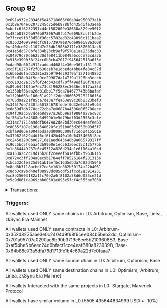 ## Group 92

```0xe92bf6efd0ac4e98b3f8b77e75d4833ff91c96ef
0x691a932e20346f5e46718666f60a04a950073a1b
0x1b8e704e62073245c25d6b878bfd435d6fe3aeab
0xbcfc6f6252397cd4ef502609e38630a829ee50f2
0x484b81529b970b078067d8fb17e609b8ccffb2de
0x7fcce9f353d58f96cc5782ed32c49096c111baa2
0x83632409894dcfc81573979e876de98e688e3008
0xf40dce02c1102d7e26db1908b2171e3876013ac8
0x41e5dc570bfe334b23cb9ef9f570e1aa835dac33
0x84979c70d662530dfe8411b0849a6ccce75cda3b
0x916e399038f24cc0b8cb42017f945642518a6f3e
0xdad98c6024912caddad468f4e36ee367a131f2d8
0xc5f162737f2f0630ceb7e1dbedc4bb84fe34c57d
0x6b6bd6fad25381e38b9f94e293f9af1271648852
0x15cd38e04f5cc9ce29987da147f9a1126bb3eccb
0xc8102c2a375f6f24db43cdf70ff49edf80f78a0c
0x89b64f18fae7ec73c3f96288ec5636ec617aa35d
0x1350bf56ea26d016bb17f5ca704677743b3bafaf
0x1f20b663e106e51a921f2deb9660525282186f54
0x705d9a221f85ca7de3e7fea63e99c20b8323bef3
0x346f7de7330fa50184678fddef0d32e0b8fe9c64
0x8d59d7db770cc72cba7e0687ba4506e0f5788ece
0x94f39ac587dceb8d997a36b396af9884a276c83c
0xf5641a5e4308e3d999b1e5d79bdf03d2558c3cfe
0x31ac71713a9ddfb0474a2de2bd36ec044aefee63
0x8035f187e196e540620fc151b063d2650b93d5f7
0xbfa9d06ea004a6daa0d00905008f71dd0415561e
0x37962f62944df6cf6fd2b440a10d64354665f8ec
0xc24501208b062716e1aed643648b9a06579317ff
0x96c5bc5f6baa43b99e0e1ec563a6ec15c12577bb
0x1c864449237c6c45312a826d234e1e61164a10cd
0xa153a2c2c19d15b26f2ceeef5a1efbb2d9636115
0x8724c3ff204a8ec9b1784eff78526184f2813136
0xbc532cfe225d91ab16efbc16d5dbda7d92d4504b
0x8cd8b3118acbdf7ea3e161c882b50174a22b4061
0x8db3ca9bd49ef08998dc85cdf51fccd2e3914231
0xc8e25603182a1fc70e2a6f8102a58d6d035ce21d
0x5c9d861ca969cbb00581e895e5fcf4c555be7030
```
<details>
<summary>Transactions:</summary>

Hashes: 

Wallet: 0xe92bf6efd0ac4e98b3f8b77e75d4833ff91c96ef

       Hash: 0xa6e17562c40126a8d9ad30a01659cb6de93c26fd39fa5bc9664a3c18fadc8511
         - source chain: Arbitrum
         - destination chain: Optimism
         - project: Stargate
         - contract: 0x352d8275aae3e0c2404d9f68f6cee084b5beb3dd
         - value USD: 2750.145060581
       Hash: 0xcead0228ef751a9834af6798b001826d9880add745d87aa2f55317070c9a0197
         - source chain: Arbitrum
         - destination chain: Optimism
         - project: Stargate
         - contract: 0x352d8275aae3e0c2404d9f68f6cee084b5beb3dd
         - value USD: 3.262948927
       Hash: 0x0e348e417dbeb726b2359ee78bf3a62e12fdc87f25514444d794f879212f0ab6
         - source chain: Optimism
         - destination chain: Arbitrum
         - project: Stargate
         - contract: 0x701a95707a0290ac8b90b3719e8ee5b210360883
         - value USD: 2748.499170195
       Hash: 0x75a071a2970622e5cbe2007ef6934ff0b9214e7d24d57bcad6cf634eb18cd73d
         - source chain: Base
         - destination chain: Linea
         - project: Stargate
         - contract: 0xaf54be5b6eec24d6bfacf1cce4eaf680a8239398
         - value USD: 3.528465132
       Hash: 0x208faead9db53dec8302e90853540f96d80b5a505f904651a0a727546beff029
         - source chain: Base
         - destination chain: zkSync Era Mainnet
         - project: Maverick Protocol
         - contract: 0x64b88c73a5dfa78d1713fe1b4c69a22d7e0faaa7
Wallet: 0x691a932e20346f5e46718666f60a04a950073a1b

       Hash:0x9419600eb6f0cee919d7155ece1169c6df6ee08a19e88b61df71edd74dfa5c89
         - source chain: Arbitrum
         - destination chain: Optimism
         - project: Stargate
         - contract: 0x352d8275aae3e0c2404d9f68f6cee084b5beb3dd
         - value USD: 2752.671893814
       Hash:0x145fc1e4fb5ac6c668825284033bfb98e4940cecc70597f0cd6287cb5a04b1bd
         - source chain: Arbitrum
         - destination chain: Optimism
         - project: Stargate
         - contract: 0x352d8275aae3e0c2404d9f68f6cee084b5beb3dd
         - value USD: 3.262952692
       Hash:0x9751e76cd0f9118f3a1c2cf7b25a0fe7b1217731fc0701460a4bf9005ac42b7f
         - source chain: Optimism
         - destination chain: Arbitrum
         - project: Stargate
         - contract: 0x701a95707a0290ac8b90b3719e8ee5b210360883
         - value USD: 2751.024490219
       Hash:0x911e2b0ff574760ee9bf50d411345a1814079a47b3d8ccd52fdb44eebdbda167
         - source chain: Base
         - destination chain: Linea
         - project: Stargate
         - contract: 0xaf54be5b6eec24d6bfacf1cce4eaf680a8239398
         - value USD: 3.528465132
       Hash:0x0e39f48095c5191f7b0e16052e5f14fe209b149034e647993a24e3f35f76d2fa
         - source chain: Base
         - destination chain: zkSync Era Mainnet
         - project: Maverick Protocol
         - contract: 0x64b88c73a5dfa78d1713fe1b4c69a22d7e0faaa7
Wallet: 0x1b8e704e62073245c25d6b878bfd435d6fe3aeab

       Hash:0xbda5a800baacadf762fe33b6edd07c4e52a0fbef9a1d8a6bd90737a8791fdc3b
         - source chain: Arbitrum
         - destination chain: Optimism
         - project: Stargate
         - contract: 0x352d8275aae3e0c2404d9f68f6cee084b5beb3dd
         - value USD: 2757.200379201
       Hash:0xf9f2d43e4e921bf97091ca9a3c3add290a01f458bf53f1b90a3426fad33da849
         - source chain: Arbitrum
         - destination chain: Optimism
         - project: Stargate
         - contract: 0x352d8275aae3e0c2404d9f68f6cee084b5beb3dd
         - value USD: 3.262952628
       Hash:0x3bcc51093922d40a588b736d8749b1ddd6b4875c5f6e8ca981c535700ce55f45
         - source chain: Optimism
         - destination chain: Arbitrum
         - project: Stargate
         - contract: 0x701a95707a0290ac8b90b3719e8ee5b210360883
         - value USD: 2755.550265399
       Hash:0x38a3971943f1170c3a02f037d03eebeac3084dc91645a8293aa4890d276e6cec
         - source chain: Base
         - destination chain: Linea
         - project: Stargate
         - contract: 0xaf54be5b6eec24d6bfacf1cce4eaf680a8239398
         - value USD: 3.528465132
       Hash:0x604abe691aa9a3c61afd100b0cc376972c605102c9dbdf33a63bcd4eccc337ef
         - source chain: Base
         - destination chain: zkSync Era Mainnet
         - project: Maverick Protocol
         - contract: 0x64b88c73a5dfa78d1713fe1b4c69a22d7e0faaa7
Wallet: 0xbcfc6f6252397cd4ef502609e38630a829ee50f2

       Hash:0xeaeb436dcb808933eaf61eb763eccc02912ca5440c46dbb2ea3aed206f856901
         - source chain: Arbitrum
         - destination chain: Optimism
         - project: Stargate
         - contract: 0x352d8275aae3e0c2404d9f68f6cee084b5beb3dd
         - value USD: 2743.980187398
       Hash:0x5311e99f130655d3bda07f6ad08e9c9758f9865ca066d45975feba81e1d55dda
         - source chain: Arbitrum
         - destination chain: Optimism
         - project: Stargate
         - contract: 0x352d8275aae3e0c2404d9f68f6cee084b5beb3dd
         - value USD: 3.262949359
       Hash:0x7d8ca9036b6eb60af858275bc35c9b2867f3785ede5ec695097ec25bf4281f5f
         - source chain: Optimism
         - destination chain: Arbitrum
         - project: Stargate
         - contract: 0x701a95707a0290ac8b90b3719e8ee5b210360883
         - value USD: 2742.337985763
       Hash:0x805207934d182ff83ece69260bbc58fb020f9482da51cfd29d6d8e6c6eeab85f
         - source chain: Base
         - destination chain: Linea
         - project: Stargate
         - contract: 0xaf54be5b6eec24d6bfacf1cce4eaf680a8239398
         - value USD: 3.528465132
       Hash:0xa45b627d0051a4565b75c7a3fc0db1b013313f2fce236ed845c9f15e624851c7
         - source chain: Base
         - destination chain: zkSync Era Mainnet
         - project: Maverick Protocol
         - contract: 0x64b88c73a5dfa78d1713fe1b4c69a22d7e0faaa7
Wallet: 0x484b81529b970b078067d8fb17e609b8ccffb2de

       Hash:0x238785c27ffa28b09363548325adb2831fb55b8d813c936dd03d5bdc71217fd2
         - source chain: Arbitrum
         - destination chain: Optimism
         - project: Stargate
         - contract: 0x352d8275aae3e0c2404d9f68f6cee084b5beb3dd
         - value USD: 2752.706075252
       Hash:0xa240b7394f7495fede48b8ba5d85e635b944f5baed21d167c470069ea5c7de32
         - source chain: Arbitrum
         - destination chain: Optimism
         - project: Stargate
         - contract: 0x352d8275aae3e0c2404d9f68f6cee084b5beb3dd
         - value USD: 3.262949025
       Hash:0xcedf0b333cca5bd122d42ba1c3631bbdb9100ec21189c160db7ae67308e91fa6
         - source chain: Optimism
         - destination chain: Arbitrum
         - project: Stargate
         - contract: 0x701a95707a0290ac8b90b3719e8ee5b210360883
         - value USD: 2751.058650707
       Hash:0xe8075a9a9374e16d7dcdc1b7ff85649738b8b195c8d2886bf260183a2f3aa416
         - source chain: Base
         - destination chain: Linea
         - project: Stargate
         - contract: 0xaf54be5b6eec24d6bfacf1cce4eaf680a8239398
         - value USD: 3.528465132
       Hash:0xf317d34d1ddd7fd012daf3559f0064320be4279fbf0c9ef0bdc79446f8a2f475
         - source chain: Base
         - destination chain: zkSync Era Mainnet
         - project: Maverick Protocol
         - contract: 0x64b88c73a5dfa78d1713fe1b4c69a22d7e0faaa7
Wallet: 0x7fcce9f353d58f96cc5782ed32c49096c111baa2

       Hash:0x4cc22ebe9a639b7e16c943d73add780ef14776fbb49adfe208782ee80386db01
         - source chain: Arbitrum
         - destination chain: Optimism
         - project: Stargate
         - contract: 0x352d8275aae3e0c2404d9f68f6cee084b5beb3dd
         - value USD: 2746.845879877
       Hash:0x40508ed72143365175bb8ecee55c0f54b5be217b71de7dacec1371eadda97d12
         - source chain: Arbitrum
         - destination chain: Optimism
         - project: Stargate
         - contract: 0x352d8275aae3e0c2404d9f68f6cee084b5beb3dd
         - value USD: 3.262630219
       Hash:0x3c45cf2c92f61bb28bdde6d3464b24a0479b18ea96438201d133e44b6d4e0847
         - source chain: Optimism
         - destination chain: Arbitrum
         - project: Stargate
         - contract: 0x701a95707a0290ac8b90b3719e8ee5b210360883
         - value USD: 2745.201962542
       Hash:0xe30399c38ed12bfe6b9e7c04e249a2f8e7fcfa4164ada6ebb36221633fd6fcba
         - source chain: Base
         - destination chain: Linea
         - project: Stargate
         - contract: 0xaf54be5b6eec24d6bfacf1cce4eaf680a8239398
         - value USD: 3.528465132
       Hash:0x7b66fb5423a650028f7841747913a83ba64404a9848d87b0716c55f7197676c5
         - source chain: Base
         - destination chain: zkSync Era Mainnet
         - project: Maverick Protocol
         - contract: 0x64b88c73a5dfa78d1713fe1b4c69a22d7e0faaa7
Wallet: 0x83632409894dcfc81573979e876de98e688e3008

       Hash:0xadd9c09e93e7b65abf81e83d78d3a2db7d7f967a9ec9dccd202919b92197f346
         - source chain: Arbitrum
         - destination chain: Optimism
         - project: Stargate
         - contract: 0x352d8275aae3e0c2404d9f68f6cee084b5beb3dd
         - value USD: 2749.403820418
       Hash:0xd2d1bb706fdd1d35e9bb8ad9cee60abf919a0b45a4a48aa213e97011003c95b8
         - source chain: Arbitrum
         - destination chain: Optimism
         - project: Stargate
         - contract: 0x352d8275aae3e0c2404d9f68f6cee084b5beb3dd
         - value USD: 3.262664997
       Hash:0xed5346546262a8227d2597a9545f522511d32a9b4c0117ef1eea96ee9ea2cd9f
         - source chain: Optimism
         - destination chain: Arbitrum
         - project: Stargate
         - contract: 0x701a95707a0290ac8b90b3719e8ee5b210360883
         - value USD: 2747.75837292
       Hash:0xc411c51c6e23d580c12adfea66bfa4fb4d25434181d8575d86b6c7c4c6ac6acd
         - source chain: Base
         - destination chain: Linea
         - project: Stargate
         - contract: 0xaf54be5b6eec24d6bfacf1cce4eaf680a8239398
         - value USD: 3.528465132
       Hash:0x1113e2c0e43a1e24eb361474eb2c52924531e3e3f21e07e12c91043d4e701f41
         - source chain: Base
         - destination chain: zkSync Era Mainnet
         - project: Maverick Protocol
         - contract: 0x64b88c73a5dfa78d1713fe1b4c69a22d7e0faaa7
Wallet: 0xf40dce02c1102d7e26db1908b2171e3876013ac8

       Hash:0x578fa05267f2403aab9ab10633197a182a63154e2a1e0f21a8a9299e5602f828
         - source chain: Arbitrum
         - destination chain: Optimism
         - project: Stargate
         - contract: 0x352d8275aae3e0c2404d9f68f6cee084b5beb3dd
         - value USD: 2737.400563777
       Hash:0x17d789f7ac2551199b808f4b737d14d37bfb11a7f8da093ed228938aa6411bac
         - source chain: Arbitrum
         - destination chain: Optimism
         - project: Stargate
         - contract: 0x352d8275aae3e0c2404d9f68f6cee084b5beb3dd
         - value USD: 3.262194055
       Hash:0xdfadfad2a0b4fa790d9026784aad1abf79c3ecbf299d8d04fe767c7f7803b259
         - source chain: Optimism
         - destination chain: Arbitrum
         - project: Stargate
         - contract: 0x701a95707a0290ac8b90b3719e8ee5b210360883
         - value USD: 2735.762300272
       Hash:0x16e4a764badc4e70e1c1a02ff8073b2530e6302eca4b3d28618395c73f534a45
         - source chain: Base
         - destination chain: Linea
         - project: Stargate
         - contract: 0xaf54be5b6eec24d6bfacf1cce4eaf680a8239398
         - value USD: 3.528465132
       Hash:0xef832da2a18c0a5cc019a36bfc33cd54b0d557cb2766496cd5a545943cd0b674
         - source chain: Base
         - destination chain: zkSync Era Mainnet
         - project: Maverick Protocol
         - contract: 0x64b88c73a5dfa78d1713fe1b4c69a22d7e0faaa7
Wallet: 0x41e5dc570bfe334b23cb9ef9f570e1aa835dac33

       Hash:0x9bf0f38d06ded535353a27a25cdc30056b2296fc2fa30562e6554b946b14bd50
         - source chain: Arbitrum
         - destination chain: Optimism
         - project: Stargate
         - contract: 0x352d8275aae3e0c2404d9f68f6cee084b5beb3dd
         - value USD: 2746.105527751
       Hash:0x51cca9f4bd7b189941a809e6ffd9e31d8298a536edd35bb79a3e05bf638f3d9d
         - source chain: Arbitrum
         - destination chain: Optimism
         - project: Stargate
         - contract: 0x352d8275aae3e0c2404d9f68f6cee084b5beb3dd
         - value USD: 3.262126568
       Hash:0x8839625bbba083fe69cd68f451308bbbaca346bc19fb014cb92c3c18e85a8408
         - source chain: Optimism
         - destination chain: Arbitrum
         - project: Stargate
         - contract: 0x701a95707a0290ac8b90b3719e8ee5b210360883
         - value USD: 2744.462053305
       Hash:0x15ffdd47b6134818d78cf9455274d6ea94a03399f0bc5bd6fc45db381b1ce4d2
         - source chain: Base
         - destination chain: Linea
         - project: Stargate
         - contract: 0xaf54be5b6eec24d6bfacf1cce4eaf680a8239398
         - value USD: 3.528465132
       Hash:0x4febe7cea56fc922c0a3cf300934df96f91157d6525eb43ea5c0f11d0bfe5337
         - source chain: Base
         - destination chain: zkSync Era Mainnet
         - project: Maverick Protocol
         - contract: 0x64b88c73a5dfa78d1713fe1b4c69a22d7e0faaa7
Wallet: 0x84979c70d662530dfe8411b0849a6ccce75cda3b

       Hash:0x245badf82ef9893cde4c3ba70ce3d53e82a61fa99dc521fec437760285129cc3
         - source chain: Arbitrum
         - destination chain: Optimism
         - project: Stargate
         - contract: 0x352d8275aae3e0c2404d9f68f6cee084b5beb3dd
         - value USD: 2750.589054248
       Hash:0x5fb3986f383b361daafd23f1e9043b810357ae407d74cfd2a3a130a7f6d270b1
         - source chain: Arbitrum
         - destination chain: Optimism
         - project: Stargate
         - contract: 0x352d8275aae3e0c2404d9f68f6cee084b5beb3dd
         - value USD: 3.262194855
       Hash:0x540cedabab6f3a65461d19141df0e1d2e6189bd054d714d53949a46a994e974f
         - source chain: Optimism
         - destination chain: Arbitrum
         - project: Stargate
         - contract: 0x701a95707a0290ac8b90b3719e8ee5b210360883
         - value USD: 2748.942897527
       Hash:0xc5126d2e25ea92da8cf5c83052ef8d87912bf8614e7def8802372a8100c3124d
         - source chain: Base
         - destination chain: Linea
         - project: Stargate
         - contract: 0xaf54be5b6eec24d6bfacf1cce4eaf680a8239398
         - value USD: 3.528465132
       Hash:0x4467eb2f5ff3ea7002749244408053ded8f7146fa512a1c90c21eec449bb8764
         - source chain: Base
         - destination chain: zkSync Era Mainnet
         - project: Maverick Protocol
         - contract: 0x64b88c73a5dfa78d1713fe1b4c69a22d7e0faaa7
Wallet: 0x916e399038f24cc0b8cb42017f945642518a6f3e

       Hash:0x92c66576cee849c25e16b49a33e2301b4acef32c9277a6b78f8f4acc6ba567f6
         - source chain: Arbitrum
         - destination chain: Optimism
         - project: Stargate
         - contract: 0x352d8275aae3e0c2404d9f68f6cee084b5beb3dd
         - value USD: 2743.550654339
       Hash:0xb5576fa2ab735631a166ecd1acf7bc10724db796730c7f76198d398d65ad3a34
         - source chain: Arbitrum
         - destination chain: Optimism
         - project: Stargate
         - contract: 0x352d8275aae3e0c2404d9f68f6cee084b5beb3dd
         - value USD: 3.262126632
       Hash:0xb7caa35073d79c4e25bc14583e66cf436d125f729ced4a439cf186a66e928567
         - source chain: Optimism
         - destination chain: Arbitrum
         - project: Stargate
         - contract: 0x701a95707a0290ac8b90b3719e8ee5b210360883
         - value USD: 2741.908710061
       Hash:0x264fc2e87e4bfdb84068e904e9b354055e189480bda0893f5c529c5361f4a9f8
         - source chain: Base
         - destination chain: Linea
         - project: Stargate
         - contract: 0xaf54be5b6eec24d6bfacf1cce4eaf680a8239398
         - value USD: 3.528465132
       Hash:0x11e56ea84f5a5b306c5b0869a0614aa1953c9b79eb5ba521e2c26f5f3505595c
         - source chain: Base
         - destination chain: zkSync Era Mainnet
         - project: Maverick Protocol
         - contract: 0x64b88c73a5dfa78d1713fe1b4c69a22d7e0faaa7
Wallet: 0xdad98c6024912caddad468f4e36ee367a131f2d8

       Hash:0xcc9dac4d923b1d9d204997cb7302a5cde24725c2db4cae24ab6682ea26b1bf2b
         - source chain: Arbitrum
         - destination chain: Optimism
         - project: Stargate
         - contract: 0x352d8275aae3e0c2404d9f68f6cee084b5beb3dd
         - value USD: 2742.777132819
       Hash:0x24190e208ab35a5644733878124a201d889a07ea0222853260309e6ea803eca0
         - source chain: Arbitrum
         - destination chain: Optimism
         - project: Stargate
         - contract: 0x352d8275aae3e0c2404d9f68f6cee084b5beb3dd
         - value USD: 3.26211818
       Hash:0x08675f5c7b5885e78f1d9a11f226a2989feadcdfc3f762c6e9d90d7ce7d725ce
         - source chain: Optimism
         - destination chain: Arbitrum
         - project: Stargate
         - contract: 0x701a95707a0290ac8b90b3719e8ee5b210360883
         - value USD: 2741.13565138
       Hash:0x9d80985b8243e7a1a879a04b71d41c9427e22a3ed5f69bfbe4d9e472292ca16b
         - source chain: Base
         - destination chain: Linea
         - project: Stargate
         - contract: 0xaf54be5b6eec24d6bfacf1cce4eaf680a8239398
         - value USD: 3.528465132
       Hash:0x2d7942bd26948ea825051930ac6348ddbb2b93a69ef8c618bf1e74dcdb4d499d
         - source chain: Base
         - destination chain: zkSync Era Mainnet
         - project: Maverick Protocol
         - contract: 0x64b88c73a5dfa78d1713fe1b4c69a22d7e0faaa7
Wallet: 0xc5f162737f2f0630ceb7e1dbedc4bb84fe34c57d

       Hash:0x8cab4934ab3c63d998d152b03d3f9f20e594b718442e524474c1484542eb274d
         - source chain: Arbitrum
         - destination chain: Optimism
         - project: Stargate
         - contract: 0x352d8275aae3e0c2404d9f68f6cee084b5beb3dd
         - value USD: 2740.259383968
       Hash:0x28e565665d120a2dcd01a10bdc4ff234dbdd1536b03e261f9e4c87945fec2b47
         - source chain: Arbitrum
         - destination chain: Optimism
         - project: Stargate
         - contract: 0x352d8275aae3e0c2404d9f68f6cee084b5beb3dd
         - value USD: 3.262073251
       Hash:0xd4fb72d61c6b0378ade90875b231b5c408844678e62a20b2589af00ff445d3e5
         - source chain: Optimism
         - destination chain: Arbitrum
         - project: Stargate
         - contract: 0x701a95707a0290ac8b90b3719e8ee5b210360883
         - value USD: 2738.619408752
       Hash:0xa4ce38b178b4ee27a982c510180405157878518d424dbcb384cb12a8a6540f60
         - source chain: Base
         - destination chain: Linea
         - project: Stargate
         - contract: 0xaf54be5b6eec24d6bfacf1cce4eaf680a8239398
         - value USD: 3.528465132
       Hash:0xee02585d40ba3bea77d0a4bf7850b6315746815b6176a059d79c779d3a90e679
         - source chain: Base
         - destination chain: zkSync Era Mainnet
         - project: Maverick Protocol
         - contract: 0x64b88c73a5dfa78d1713fe1b4c69a22d7e0faaa7
Wallet: 0x6b6bd6fad25381e38b9f94e293f9af1271648852

       Hash:0x199e8eecc516129cf1620173ab51f0d448475b886dcf3dad6a8707c4db81e3d6
         - source chain: Arbitrum
         - destination chain: Optimism
         - project: Stargate
         - contract: 0x352d8275aae3e0c2404d9f68f6cee084b5beb3dd
         - value USD: 2747.289339521
       Hash:0xb158138c0998cc9e59e1423291ffb84c4961ed8ccb1687ad2f07daac8e13ba02
         - source chain: Arbitrum
         - destination chain: Optimism
         - project: Stargate
         - contract: 0x352d8275aae3e0c2404d9f68f6cee084b5beb3dd
         - value USD: 3.262117426
       Hash:0x2e20e381cd7d001215f1d7d7f670b137d8ae49584e59d56c93912c4e7c80d4ed
         - source chain: Optimism
         - destination chain: Arbitrum
         - project: Stargate
         - contract: 0x701a95707a0290ac8b90b3719e8ee5b210360883
         - value USD: 2745.645157851
       Hash:0x0cdff60e5f0e15dc75afeae958a21507f7cc6908106f69abec41a7ea8d4e46cb
         - source chain: Base
         - destination chain: Linea
         - project: Stargate
         - contract: 0xaf54be5b6eec24d6bfacf1cce4eaf680a8239398
         - value USD: 3.528465132
       Hash:0xabe7111a31e3312c72e04d56ea4b0c8d2d27bed4136e1ee57cc8f8ad004212cb
         - source chain: Base
         - destination chain: zkSync Era Mainnet
         - project: Maverick Protocol
         - contract: 0x64b88c73a5dfa78d1713fe1b4c69a22d7e0faaa7
Wallet: 0x15cd38e04f5cc9ce29987da147f9a1126bb3eccb

       Hash:0xb63fc71679752e7cc9892592df1e3175e2b4b7754c08fbdfba8dafc5cb06188c
         - source chain: Arbitrum
         - destination chain: Optimism
         - project: Stargate
         - contract: 0x352d8275aae3e0c2404d9f68f6cee084b5beb3dd
         - value USD: 2734.116670716
       Hash:0xc902261a0f62cf3731c6ccd3ac02a98a0357ed75aeef7ab1ff51c9465711c0fc
         - source chain: Arbitrum
         - destination chain: Optimism
         - project: Stargate
         - contract: 0x352d8275aae3e0c2404d9f68f6cee084b5beb3dd
         - value USD: 3.262118557
       Hash:0xb0a7cb99266392c6b880facf3810e808a559dc2d203d04cf4372d2f7fb27cb88
         - source chain: Optimism
         - destination chain: Arbitrum
         - project: Stargate
         - contract: 0x701a95707a0290ac8b90b3719e8ee5b210360883
         - value USD: 2732.480372285
       Hash:0x84b6dd1cd3a4037b9db7ed28faf594291078f8d85c576e1c790da541385a828a
         - source chain: Base
         - destination chain: Linea
         - project: Stargate
         - contract: 0xaf54be5b6eec24d6bfacf1cce4eaf680a8239398
         - value USD: 3.528465132
       Hash:0x649c953dd5b8404c0b973dd554fbabb84176c5c8e1357ed0b783e3ec329f76c6
         - source chain: Base
         - destination chain: zkSync Era Mainnet
         - project: Maverick Protocol
         - contract: 0x64b88c73a5dfa78d1713fe1b4c69a22d7e0faaa7
Wallet: 0xc8102c2a375f6f24db43cdf70ff49edf80f78a0c

       Hash:0x0302dfd161d171065d671c9e98f09d09ad34dd5618483d98b4de5c34b15c8c23
         - source chain: Arbitrum
         - destination chain: Optimism
         - project: Stargate
         - contract: 0x352d8275aae3e0c2404d9f68f6cee084b5beb3dd
         - value USD: 2742.811190251
       Hash:0x59721eb5af40f4f347b990e2e96e82211b63a8516d0cf16c55129d3b6c196dd1
         - source chain: Arbitrum
         - destination chain: Optimism
         - project: Stargate
         - contract: 0x352d8275aae3e0c2404d9f68f6cee084b5beb3dd
         - value USD: 3.262118489
       Hash:0x90f963600771f4164086d788bda004e81fcea7c28925ddea9aea1fbc79734f0d
         - source chain: Optimism
         - destination chain: Arbitrum
         - project: Stargate
         - contract: 0x701a95707a0290ac8b90b3719e8ee5b210360883
         - value USD: 2741.169688863
       Hash:0x8463cb4b04f2e8239ced9a88af0fbe4babc86c4c08adb110274ad73af9d3659c
         - source chain: Base
         - destination chain: Linea
         - project: Stargate
         - contract: 0xaf54be5b6eec24d6bfacf1cce4eaf680a8239398
         - value USD: 3.528465132
       Hash:0xe40e83f68e91960592e8e3d3cab4bcdd82d7fc03dc1d0a7a088dde7625f4f3c3
         - source chain: Base
         - destination chain: zkSync Era Mainnet
         - project: Maverick Protocol
         - contract: 0x64b88c73a5dfa78d1713fe1b4c69a22d7e0faaa7
Wallet: 0x89b64f18fae7ec73c3f96288ec5636ec617aa35d

       Hash:0x049c40ab79fceea03f96b5208b3a0787b52c592772e1f8d10e819cede1503032
         - source chain: Arbitrum
         - destination chain: Optimism
         - project: Stargate
         - contract: 0x352d8275aae3e0c2404d9f68f6cee084b5beb3dd
         - value USD: 2740.688401005
       Hash:0x28177b10334479ec120dae95b5ada62b07efa4a0357ca269d97584a2fded3db9
         - source chain: Arbitrum
         - destination chain: Optimism
         - project: Stargate
         - contract: 0x352d8275aae3e0c2404d9f68f6cee084b5beb3dd
         - value USD: 3.26266518
       Hash:0x6ddb910723a2a0e6a300bf74b0ab1e7a65aa5ffbdf3c673f36e739db0bd01b6f
         - source chain: Optimism
         - destination chain: Arbitrum
         - project: Stargate
         - contract: 0x701a95707a0290ac8b90b3719e8ee5b210360883
         - value USD: 2739.048169432
       Hash:0x7afc2a9f28e5f6886326864bb3a40e7abff479f2733cf220eb4f605d87906622
         - source chain: Base
         - destination chain: Linea
         - project: Stargate
         - contract: 0xaf54be5b6eec24d6bfacf1cce4eaf680a8239398
         - value USD: 3.528465132
       Hash:0x310b7f6420812f1049791d4510c98e321043b17b417d536f041cbb0fd2fef76a
         - source chain: Base
         - destination chain: zkSync Era Mainnet
         - project: Maverick Protocol
         - contract: 0x64b88c73a5dfa78d1713fe1b4c69a22d7e0faaa7
       Hash:0x26b85abb705647a495c47f907bfcaa35cead3c19a7b2307782027c8a6fdb59c2
         - source chain: Base
         - destination chain: zkSync Era Mainnet
         - project: Maverick Protocol
         - contract: 0x64b88c73a5dfa78d1713fe1b4c69a22d7e0faaa7
Wallet: 0x1350bf56ea26d016bb17f5ca704677743b3bafaf

       Hash:0xd580dd73f489c0a8777666f97868b119a912a3d256b9f967b62c46602b0ef73a
         - source chain: Arbitrum
         - destination chain: Optimism
         - project: Stargate
         - contract: 0x352d8275aae3e0c2404d9f68f6cee084b5beb3dd
         - value USD: 2739.486789486
       Hash:0x53c43fc44d07b067d930f1d77fa588548484b420330a3b998f66c73b5f4cf425
         - source chain: Arbitrum
         - destination chain: Optimism
         - project: Stargate
         - contract: 0x352d8275aae3e0c2404d9f68f6cee084b5beb3dd
         - value USD: 3.262561214
       Hash:0x61b50dbde290d2e68543b6f092df0e7f1810ba24055ebc98c4517d154b07fc2b
         - source chain: Optimism
         - destination chain: Arbitrum
         - project: Stargate
         - contract: 0x701a95707a0290ac8b90b3719e8ee5b210360883
         - value USD: 2737.847277111
       Hash:0x3e45631eb7f85c09166bb8709f4a83b69b98c9b3fd869e9980b8e7696bc52d27
         - source chain: Base
         - destination chain: Linea
         - project: Stargate
         - contract: 0xaf54be5b6eec24d6bfacf1cce4eaf680a8239398
         - value USD: 3.528465132
       Hash:0xfb09f99747fe7ea79113a3aaf6a176e9a2a5e78800fe87c2d29e86b33dc2c4ba
         - source chain: Base
         - destination chain: zkSync Era Mainnet
         - project: Maverick Protocol
         - contract: 0x64b88c73a5dfa78d1713fe1b4c69a22d7e0faaa7
Wallet: 0x1f20b663e106e51a921f2deb9660525282186f54

       Hash:0x2f259e5068875a75d78c60f684a5b871922268a949c3c14e8885e4f3ede1b7b7
         - source chain: Arbitrum
         - destination chain: Optimism
         - project: Stargate
         - contract: 0x352d8275aae3e0c2404d9f68f6cee084b5beb3dd
         - value USD: 2743.993583961
       Hash:0x526e0ecc51259f8e26b0d0f6e3a29cb1c2c5331ad03d7bdd01bd47ad7cb4cc49
         - source chain: Arbitrum
         - destination chain: Optimism
         - project: Stargate
         - contract: 0x352d8275aae3e0c2404d9f68f6cee084b5beb3dd
         - value USD: 3.26255759
       Hash:0xecdc4576e934259da3b231e8329853b25635649b498a8d7d666caaa2c8908a63
         - source chain: Optimism
         - destination chain: Arbitrum
         - project: Stargate
         - contract: 0x701a95707a0290ac8b90b3719e8ee5b210360883
         - value USD: 2742.351374347
       Hash:0xa7422f2850efb7cf79bf97478c1fb6350ebd41d2d865ddfa1ead336948a70e60
         - source chain: Base
         - destination chain: Linea
         - project: Stargate
         - contract: 0xaf54be5b6eec24d6bfacf1cce4eaf680a8239398
         - value USD: 3.528465132
       Hash:0x5ce8f756745e369aea321474aafcc2cfa8f5006c04598c1009f9d4a60df65002
         - source chain: Base
         - destination chain: zkSync Era Mainnet
         - project: Maverick Protocol
         - contract: 0x64b88c73a5dfa78d1713fe1b4c69a22d7e0faaa7
Wallet: 0x705d9a221f85ca7de3e7fea63e99c20b8323bef3

       Hash:0x7b9436f6fd2223ed6580fe9888fdf9b892eed662e06bf3ca2e2a84cb3cd204c9
         - source chain: Arbitrum
         - destination chain: Optimism
         - project: Stargate
         - contract: 0x352d8275aae3e0c2404d9f68f6cee084b5beb3dd
         - value USD: 2739.520805917
       Hash:0x27c4632101bd7f8b61414bdab24bb27a65c5ef50a30d71bd234580ce31200412
         - source chain: Arbitrum
         - destination chain: Optimism
         - project: Stargate
         - contract: 0x352d8275aae3e0c2404d9f68f6cee084b5beb3dd
         - value USD: 3.262557464
       Hash:0xfd714c3002f9539a2eb2d26e7c488e8df0df714401a9d159b6176924d3bf31dd
         - source chain: Optimism
         - destination chain: Arbitrum
         - project: Stargate
         - contract: 0x701a95707a0290ac8b90b3719e8ee5b210360883
         - value USD: 2737.881273592
       Hash:0x0fc658e510958835a4879b45645374bedde8228166dba73ad3edd213b8a187d9
         - source chain: Base
         - destination chain: Linea
         - project: Stargate
         - contract: 0xaf54be5b6eec24d6bfacf1cce4eaf680a8239398
         - value USD: 3.528465132
       Hash:0x31c93b37be981e7a836c9678cff8b813280aa39d21455fe7f9bcbadbb3564e54
         - source chain: Base
         - destination chain: zkSync Era Mainnet
         - project: Maverick Protocol
         - contract: 0x64b88c73a5dfa78d1713fe1b4c69a22d7e0faaa7
Wallet: 0x346f7de7330fa50184678fddef0d32e0b8fe9c64

       Hash:0x812a4625babfe075ba5983b465cb0bcd6543b855ba61ff38870b8e83931ff695
         - source chain: Arbitrum
         - destination chain: Optimism
         - project: Stargate
         - contract: 0x352d8275aae3e0c2404d9f68f6cee084b5beb3dd
         - value USD: 2736.972059762
       Hash:0x73cd3b91dc9c94f6038bc06af7a71b020323e31a37d335e6b09c3ef20c310db7
         - source chain: Arbitrum
         - destination chain: Optimism
         - project: Stargate
         - contract: 0x352d8275aae3e0c2404d9f68f6cee084b5beb3dd
         - value USD: 3.262550564
       Hash:0x056a9fbabad8657da5a8218043b32027977f0f128665123885e72bb48b604064
         - source chain: Optimism
         - destination chain: Arbitrum
         - project: Stargate
         - contract: 0x701a95707a0290ac8b90b3719e8ee5b210360883
         - value USD: 2735.334052614
       Hash:0x76763a5055a83099417e5e2a640abc39f29cfb1a46467bfe418fa35ae4f6c2cd
         - source chain: Base
         - destination chain: Linea
         - project: Stargate
         - contract: 0xaf54be5b6eec24d6bfacf1cce4eaf680a8239398
         - value USD: 3.528465132
       Hash:0xb0d0f9ba12b1e4a05613daceff51f164a284659ba469fb8a15d927079c623c16
         - source chain: Base
         - destination chain: zkSync Era Mainnet
         - project: Maverick Protocol
         - contract: 0x64b88c73a5dfa78d1713fe1b4c69a22d7e0faaa7
Wallet: 0x8d59d7db770cc72cba7e0687ba4506e0f5788ece

       Hash:0x3a167252390b753ce5f492a77ad11969d2bc31e53354e051bbd9e96d813bd837
         - source chain: Arbitrum
         - destination chain: Optimism
         - project: Stargate
         - contract: 0x352d8275aae3e0c2404d9f68f6cee084b5beb3dd
         - value USD: 2730.83671682
       Hash:0x4aa152aeaba37e70bfc338cc36b08e51def88498569ac800e61d28e45d0b2f27
         - source chain: Arbitrum
         - destination chain: Optimism
         - project: Stargate
         - contract: 0x352d8275aae3e0c2404d9f68f6cee084b5beb3dd
         - value USD: 3.262557527
       Hash:0xf5a05677878a48c77b484ee511d0d07e87887a68c586a9b9982126bf90dbd966
         - source chain: Optimism
         - destination chain: Arbitrum
         - project: Stargate
         - contract: 0x701a95707a0290ac8b90b3719e8ee5b210360883
         - value USD: 2729.202381468
       Hash:0x0f2687ab1619691b2846814d2a4a10be50482d28ffbd1caaefb65129e3e92a52
         - source chain: Base
         - destination chain: Linea
         - project: Stargate
         - contract: 0xaf54be5b6eec24d6bfacf1cce4eaf680a8239398
         - value USD: 3.528465132
       Hash:0x4ba5f4bd288700baf2a0a709466768417e29cb466a7e35852970993661f018f2
         - source chain: Base
         - destination chain: Linea
         - project: Stargate
         - contract: 0xaf54be5b6eec24d6bfacf1cce4eaf680a8239398
         - value USD: 3.528465132
       Hash:0x15d388a3ff8669da247deb402cc3bb3b6b03910e72e0e305666c776e0b9cd2ba
         - source chain: Base
         - destination chain: zkSync Era Mainnet
         - project: Maverick Protocol
         - contract: 0x64b88c73a5dfa78d1713fe1b4c69a22d7e0faaa7
Wallet: 0x94f39ac587dceb8d997a36b396af9884a276c83c

       Hash:0x28810f0e3277528c9897393c3d9fda05c02cf8eef31209985f5539096fe9dbf7
         - source chain: Arbitrum
         - destination chain: Optimism
         - project: Stargate
         - contract: 0x352d8275aae3e0c2404d9f68f6cee084b5beb3dd
         - value USD: 2736.20039432
       Hash:0xee8eb5c02873ebe83d28d72176958d33502087ad7268c8b3d159eb88638abeed
         - source chain: Arbitrum
         - destination chain: Optimism
         - project: Stargate
         - contract: 0x352d8275aae3e0c2404d9f68f6cee084b5beb3dd
         - value USD: 3.263209126
       Hash:0x1a77a22bb4f6bbc8533c4ca05211e3bfe5d2dc06ee773c24dda1040246e05de1
         - source chain: Optimism
         - destination chain: Arbitrum
         - project: Stargate
         - contract: 0x701a95707a0290ac8b90b3719e8ee5b210360883
         - value USD: 2734.562849014
       Hash:0x919788164e58e230c679654d4ae74be425194638b02cecbb93ad9b13c238353f
         - source chain: Base
         - destination chain: Linea
         - project: Stargate
         - contract: 0xaf54be5b6eec24d6bfacf1cce4eaf680a8239398
         - value USD: 3.528465132
       Hash:0x32d892551df5602f2d77fd1616a505a133139d53c6f762aaf97fe6edb65b7bd6
         - source chain: Base
         - destination chain: zkSync Era Mainnet
         - project: Maverick Protocol
         - contract: 0x64b88c73a5dfa78d1713fe1b4c69a22d7e0faaa7
Wallet: 0xf5641a5e4308e3d999b1e5d79bdf03d2558c3cfe

       Hash:0xb93d9b49fbae4674f9ec687614da6ec36ea9c501e9a3ab1172a2c72a52872651
         - source chain: Arbitrum
         - destination chain: Optimism
         - project: Stargate
         - contract: 0x352d8275aae3e0c2404d9f68f6cee084b5beb3dd
         - value USD: 2740.701781567
       Hash:0x831d4a653dfd8de7f3a7e5100c66aeba92d61d101e24176127f111f21940674d
         - source chain: Arbitrum
         - destination chain: Optimism
         - project: Stargate
         - contract: 0x352d8275aae3e0c2404d9f68f6cee084b5beb3dd
         - value USD: 3.263209126
       Hash:0xe109d9b7bd8c59659b684f2d58babeda896c5a87e62d054d63e6711dc397ed59
         - source chain: Optimism
         - destination chain: Arbitrum
         - project: Stargate
         - contract: 0x701a95707a0290ac8b90b3719e8ee5b210360883
         - value USD: 2739.061542014
       Hash:0x5d67e9499ca8b3e1eb832134aee9926a8dd0389c12d7e0aac1fa3ff960d118c0
         - source chain: Base
         - destination chain: Linea
         - project: Stargate
         - contract: 0xaf54be5b6eec24d6bfacf1cce4eaf680a8239398
         - value USD: 3.528465132
       Hash:0xb778832c375ff12d376af1b84434271dfc31e25283ebb7e85c16f15c5b154af5
         - source chain: Base
         - destination chain: zkSync Era Mainnet
         - project: Maverick Protocol
         - contract: 0x64b88c73a5dfa78d1713fe1b4c69a22d7e0faaa7
Wallet: 0x31ac71713a9ddfb0474a2de2bd36ec044aefee63

       Hash:0x3149f87138025b00e0d4c4b0c174b0f387a4743381c8c54c58398c6005df7efd
         - source chain: Arbitrum
         - destination chain: Optimism
         - project: Stargate
         - contract: 0x352d8275aae3e0c2404d9f68f6cee084b5beb3dd
         - value USD: 2727.56069809
       Hash:0x90f22c9c93b8cd9cd6e09fb9a818c7ec4feaac2be2e697c537b429944e54459a
         - source chain: Arbitrum
         - destination chain: Optimism
         - project: Stargate
         - contract: 0x352d8275aae3e0c2404d9f68f6cee084b5beb3dd
         - value USD: 3.263209598
       Hash:0x6935c6e9fab4dbec2d7f23d3cdcdb5da779571ed22a39044e7c8232f8fa84644
         - source chain: Optimism
         - destination chain: Arbitrum
         - project: Stargate
         - contract: 0x701a95707a0290ac8b90b3719e8ee5b210360883
         - value USD: 2725.928322824
       Hash:0x88f873c66b9efa19265ada49d93cbd219488323a5ee406709cd549aab5548f8c
         - source chain: Base
         - destination chain: Linea
         - project: Stargate
         - contract: 0xaf54be5b6eec24d6bfacf1cce4eaf680a8239398
         - value USD: 3.528465132
       Hash:0x05d1e313da3d4aef66987602d30951c6877afc87b7e777944991b4f60191e9c1
         - source chain: Base
         - destination chain: zkSync Era Mainnet
         - project: Maverick Protocol
         - contract: 0x64b88c73a5dfa78d1713fe1b4c69a22d7e0faaa7
Wallet: 0x8035f187e196e540620fc151b063d2650b93d5f7

       Hash:0x0aadc7281d02c2d141834aa9248a2bca967c0d2c1e04ba522297d89cf4a05ef5
         - source chain: Arbitrum
         - destination chain: Optimism
         - project: Stargate
         - contract: 0x352d8275aae3e0c2404d9f68f6cee084b5beb3dd
         - value USD: 2736.234369748
       Hash:0x8013a1062886da4505912b8ec28a30dd5fdb0e764aec58c01761bea8907d405b
         - source chain: Arbitrum
         - destination chain: Optimism
         - project: Stargate
         - contract: 0x352d8275aae3e0c2404d9f68f6cee084b5beb3dd
         - value USD: 3.263206893
       Hash:0x0774bffdb6878b138b0de9cdc0039fd7ff6cb490f1320a465a9241c2beb62bd0
         - source chain: Optimism
         - destination chain: Arbitrum
         - project: Stargate
         - contract: 0x701a95707a0290ac8b90b3719e8ee5b210360883
         - value USD: 2734.596804494
       Hash:0xa5ab9c6dbc364653e264d3cabe328d300a292b6ea012b97b9edefbbe491383a8
         - source chain: Base
         - destination chain: Linea
         - project: Stargate
         - contract: 0xaf54be5b6eec24d6bfacf1cce4eaf680a8239398
         - value USD: 3.528465132
       Hash:0xf52f824cb5ceb404cf9a1377d51e1067853156942df654c0d296cd5fb91c6637
         - source chain: Base
         - destination chain: zkSync Era Mainnet
         - project: Maverick Protocol
         - contract: 0x64b88c73a5dfa78d1713fe1b4c69a22d7e0faaa7
Wallet: 0xbfa9d06ea004a6daa0d00905008f71dd0415561e

       Hash:0x4dedc4b1ae906e02e128d6c8286579eeaaf1b65214ac276bcab8f62be5d1bf58
         - source chain: Arbitrum
         - destination chain: Optimism
         - project: Stargate
         - contract: 0x352d8275aae3e0c2404d9f68f6cee084b5beb3dd
         - value USD: 2733.688680722
       Hash:0x85ceb8a1f2f3e924ff2c88d8cd6e01e62d27aacf020e510cbb1b621888c3929b
         - source chain: Arbitrum
         - destination chain: Optimism
         - project: Stargate
         - contract: 0x352d8275aae3e0c2404d9f68f6cee084b5beb3dd
         - value USD: 3.263182589
       Hash:0x63cb9a09f57b3119fb018efc3259f3622f05058879fd823e165e042c11b206ec
         - source chain: Optimism
         - destination chain: Arbitrum
         - project: Stargate
         - contract: 0x701a95707a0290ac8b90b3719e8ee5b210360883
         - value USD: 2732.052638649
       Hash:0xa83d9157897eed62ba0d2e0692c134eb17b28a5ceaad26454b0984e76e2fe297
         - source chain: Base
         - destination chain: Linea
         - project: Stargate
         - contract: 0xaf54be5b6eec24d6bfacf1cce4eaf680a8239398
         - value USD: 3.528465132
       Hash:0x25608568e38738dde33cc61b98b42722018c02dda74712c0cc45498e6833461b
         - source chain: Base
         - destination chain: zkSync Era Mainnet
         - project: Maverick Protocol
         - contract: 0x64b88c73a5dfa78d1713fe1b4c69a22d7e0faaa7
Wallet: 0x37962f62944df6cf6fd2b440a10d64354665f8ec

       Hash:0x5919ed31564eddcfdfd47ad33abd2982fd68b41e64990549a3c6d027015a5a96
         - source chain: Arbitrum
         - destination chain: Optimism
         - project: Stargate
         - contract: 0x352d8275aae3e0c2404d9f68f6cee084b5beb3dd
         - value USD: 2732.917941319
       Hash:0xd5df7c2f1f9d96b498d382c4fc8d99015db9d7ebe8653bb2ae8eefec42cc567f
         - source chain: Arbitrum
         - destination chain: Optimism
         - project: Stargate
         - contract: 0x352d8275aae3e0c2404d9f68f6cee084b5beb3dd
         - value USD: 3.262456026
       Hash:0x9ccf34e7e43cea5b499f6d2d14a2d701c01a3137601f9ca5870d86fb1c6ce498
         - source chain: Optimism
         - destination chain: Arbitrum
         - project: Stargate
         - contract: 0x701a95707a0290ac8b90b3719e8ee5b210360883
         - value USD: 2731.282360089
       Hash:0xfe06651a8cd06c495981d8a85b1f506ef64fb0307df03b56f6cfd8a5d0594346
         - source chain: Base
         - destination chain: Linea
         - project: Stargate
         - contract: 0xaf54be5b6eec24d6bfacf1cce4eaf680a8239398
         - value USD: 3.528465132
       Hash:0xfcbf4b955aee8694a7fdea28dfc443206e213831658869d4685119825de28505
         - source chain: Base
         - destination chain: zkSync Era Mainnet
         - project: Maverick Protocol
         - contract: 0x64b88c73a5dfa78d1713fe1b4c69a22d7e0faaa7
Wallet: 0xc24501208b062716e1aed643648b9a06579317ff

       Hash:0x1fc528ef1f82f327cd44bc0885d360a645f4975ffa18cc440133f556e786c829
         - source chain: Arbitrum
         - destination chain: Optimism
         - project: Stargate
         - contract: 0x352d8275aae3e0c2404d9f68f6cee084b5beb3dd
         - value USD: 2730.409240848
       Hash:0x79193134ea5f1cc0fbecd15c770804c7840788033f0a9ca322f5af5b6f6a84c6
         - source chain: Arbitrum
         - destination chain: Optimism
         - project: Stargate
         - contract: 0x352d8275aae3e0c2404d9f68f6cee084b5beb3dd
         - value USD: 3.262452706
       Hash:0x2288c8b15a0352f4c8d20bacfd564b03099919ef46e0adc094fa0ac0b36b4814
         - source chain: Optimism
         - destination chain: Arbitrum
         - project: Stargate
         - contract: 0x701a95707a0290ac8b90b3719e8ee5b210360883
         - value USD: 2728.775160855
       Hash:0x50f099bd36ffbe9e48f8e341c2230db7bf0aecf3a06cd60f0b8cb65dce7fa87f
         - source chain: Base
         - destination chain: Linea
         - project: Stargate
         - contract: 0xaf54be5b6eec24d6bfacf1cce4eaf680a8239398
         - value USD: 3.528465132
       Hash:0xa44f24fe57bc4027afd7bbd7552737c306af052c3d2396abcd81c4d431466669
         - source chain: Base
         - destination chain: zkSync Era Mainnet
         - project: Maverick Protocol
         - contract: 0x64b88c73a5dfa78d1713fe1b4c69a22d7e0faaa7
Wallet: 0x96c5bc5f6baa43b99e0e1ec563a6ec15c12577bb

       Hash:0x934e1b213e99bf92bc89a866be868c3d8134a71701e9c01373a8905c0e925683
         - source chain: Arbitrum
         - destination chain: Optimism
         - project: Stargate
         - contract: 0x352d8275aae3e0c2404d9f68f6cee084b5beb3dd
         - value USD: 2724.288609525
       Hash:0x6329155cc21b19afc2135a4bad9e5195184733a303110f4475d83fce6e47c4b7
         - source chain: Arbitrum
         - destination chain: Optimism
         - project: Stargate
         - contract: 0x352d8275aae3e0c2404d9f68f6cee084b5beb3dd
         - value USD: 3.262450811
       Hash:0x3497855f7a8d8927afd9d01b415329730438510405e5c159302f938f41d14d9a
         - source chain: Optimism
         - destination chain: Arbitrum
         - project: Stargate
         - contract: 0x701a95707a0290ac8b90b3719e8ee5b210360883
         - value USD: 2722.65819235
       Hash:0xa98adafff1523bca07d66ef042a889bbe3a47d14abc9dede3a4db613cb43c84d
         - source chain: Base
         - destination chain: Linea
         - project: Stargate
         - contract: 0xaf54be5b6eec24d6bfacf1cce4eaf680a8239398
         - value USD: 3.528465132
       Hash:0x162e5cbecd8143398796eec7ce54d15bdc16d3524e402720e202bca89e127618
         - source chain: Base
         - destination chain: zkSync Era Mainnet
         - project: Maverick Protocol
         - contract: 0x64b88c73a5dfa78d1713fe1b4c69a22d7e0faaa7
Wallet: 0x1c864449237c6c45312a826d234e1e61164a10cd

       Hash:0x2b766643a0abe4a0f77319a731bd96db6aca239ae7590d93fb43096c7f49983c
         - source chain: Arbitrum
         - destination chain: Optimism
         - project: Stargate
         - contract: 0x352d8275aae3e0c2404d9f68f6cee084b5beb3dd
         - value USD: 2732.951876746
       Hash:0xf848c8671d4721f2fe4185c43899ad3e0b30636af40c557840aa124aab56cbd4
         - source chain: Arbitrum
         - destination chain: Optimism
         - project: Stargate
         - contract: 0x352d8275aae3e0c2404d9f68f6cee084b5beb3dd
         - value USD: 3.262450748
       Hash:0xb4063475df33c743bfb0a22bb58fac5d4a15205d10cb2f75c87242b02f5cc0f6
         - source chain: Optimism
         - destination chain: Arbitrum
         - project: Stargate
         - contract: 0x701a95707a0290ac8b90b3719e8ee5b210360883
         - value USD: 2731.316275567
       Hash:0xd3919d34ea078bfada4156b9053183fa5a926159bf6c692bcaeb775316ffc126
         - source chain: Base
         - destination chain: Linea
         - project: Stargate
         - contract: 0xaf54be5b6eec24d6bfacf1cce4eaf680a8239398
         - value USD: 3.528465132
       Hash:0xbaea151ee037edb3af980405aa7b0ae279f453eb3e0c650a9d7eaca1ca9f7172
         - source chain: Base
         - destination chain: zkSync Era Mainnet
         - project: Maverick Protocol
         - contract: 0x64b88c73a5dfa78d1713fe1b4c69a22d7e0faaa7
Wallet: 0xa153a2c2c19d15b26f2ceeef5a1efbb2d9636115

       Hash:0x1d1ae48fb3d1c24920588506fda63add24346ec17344d915fa28081c061b2679
         - source chain: Arbitrum
         - destination chain: Optimism
         - project: Stargate
         - contract: 0x352d8275aae3e0c2404d9f68f6cee084b5beb3dd
         - value USD: 2721.020446125
       Hash:0x9113ae088a24ff32fdd07415e0acfdd124e42a6a394e2fbb087e1dc275562d18
         - source chain: Arbitrum
         - destination chain: Optimism
         - project: Stargate
         - contract: 0x352d8275aae3e0c2404d9f68f6cee084b5beb3dd
         - value USD: 3.261745433
       Hash:0xff0e9baed17661d3eae65b3f7f303205ad6f7e6e943a2a8ecdee69a6c9302879
         - source chain: Optimism
         - destination chain: Arbitrum
         - project: Stargate
         - contract: 0x701a95707a0290ac8b90b3719e8ee5b210360883
         - value USD: 2719.391985047
       Hash:0xb0989d8947b5d5853130219892f9f398bf19a208ebecb4f6dd8be9d3d08bbee8
         - source chain: Base
         - destination chain: Linea
         - project: Stargate
         - contract: 0xaf54be5b6eec24d6bfacf1cce4eaf680a8239398
         - value USD: 3.528465132
       Hash:0x7aaafe963e7aec1425a11e3e255a3f55c79f3261e53b756c5aea3bc4bcc6a65e
         - source chain: Base
         - destination chain: zkSync Era Mainnet
         - project: Maverick Protocol
         - contract: 0x64b88c73a5dfa78d1713fe1b4c69a22d7e0faaa7
Wallet: 0x8724c3ff204a8ec9b1784eff78526184f2813136

       Hash:0xd9a99d1136bc10c7202c7e935818d9c7966141cad9ac30fd136a718f22273430
         - source chain: Arbitrum
         - destination chain: Optimism
         - project: Stargate
         - contract: 0x352d8275aae3e0c2404d9f68f6cee084b5beb3dd
         - value USD: 2734.130018277
       Hash:0x59e6d0b26d2141246f2903483e1cf5606650bdd74bab4cd386b03b66f7095e61
         - source chain: Arbitrum
         - destination chain: Optimism
         - project: Stargate
         - contract: 0x352d8275aae3e0c2404d9f68f6cee084b5beb3dd
         - value USD: 3.261753839
       Hash:0x72cacd6ed70e0bd0f273351bd7839b2ad47c991eb1df973f6132e45612b0cf79
         - source chain: Optimism
         - destination chain: Arbitrum
         - project: Stargate
         - contract: 0x701a95707a0290ac8b90b3719e8ee5b210360883
         - value USD: 2732.493711866
       Hash:0x24d70acb8bdb59c8b2145a7ea67f2ce1bdc2271141da4b74fb140b8470cc5431
         - source chain: Base
         - destination chain: Linea
         - project: Stargate
         - contract: 0xaf54be5b6eec24d6bfacf1cce4eaf680a8239398
         - value USD: 3.528465132
       Hash:0x62e26df1fa73b41b1549dbc000951e51d2f3d69d1f93788dbcff8536ac530106
         - source chain: Base
         - destination chain: Linea
         - project: Stargate
         - contract: 0xaf54be5b6eec24d6bfacf1cce4eaf680a8239398
         - value USD: 3.528465132
       Hash:0xdbddc86fd3a45197f476d552866e41abba8dea31af34f72d3f32bf2ff800b789
         - source chain: Base
         - destination chain: zkSync Era Mainnet
         - project: Maverick Protocol
         - contract: 0x64b88c73a5dfa78d1713fe1b4c69a22d7e0faaa7
Wallet: 0xbc532cfe225d91ab16efbc16d5dbda7d92d4504b

       Hash:0xdf9fb5006da595f9ae06d99c7354f60f1fc077b4b68216e465c1f1816baea60f
         - source chain: Arbitrum
         - destination chain: Optimism
         - project: Stargate
         - contract: 0x352d8275aae3e0c2404d9f68f6cee084b5beb3dd
         - value USD: 2749.369679983
       Hash:0xb94a25df1614aba77ef2252e9d9d624b6b86f40a2eb3db7b2009edcfcc6035d9
         - source chain: Arbitrum
         - destination chain: Optimism
         - project: Stargate
         - contract: 0x352d8275aae3e0c2404d9f68f6cee084b5beb3dd
         - value USD: 3.262666277
       Hash:0x6e9893e478ab92f1d74c261e6a9c6aa10541e63e5e4885cd079bcb2c13340668
         - source chain: Optimism
         - destination chain: Arbitrum
         - project: Stargate
         - contract: 0x701a95707a0290ac8b90b3719e8ee5b210360883
         - value USD: 2747.724252433
       Hash:0xcafec0672ebd9e1023e6907fab812bf8e411a23ac0f834847787803c552d045c
         - source chain: Base
         - destination chain: Linea
         - project: Stargate
         - contract: 0xaf54be5b6eec24d6bfacf1cce4eaf680a8239398
         - value USD: 3.528465132
       Hash:0xa37ab8dd421cd1fe682dbba12577e4b2865818099c01bdb06f8cd7dd846a8f84
         - source chain: Base
         - destination chain: zkSync Era Mainnet
         - project: Maverick Protocol
         - contract: 0x64b88c73a5dfa78d1713fe1b4c69a22d7e0faaa7
Wallet: 0x8cd8b3118acbdf7ea3e161c882b50174a22b4061

       Hash:0x354d5058cec6e67e6c0c07ccdbc4bd21ea2af34adf6efe3bff91bdc949beb7d6
         - source chain: Arbitrum
         - destination chain: Optimism
         - project: Stargate
         - contract: 0x352d8275aae3e0c2404d9f68f6cee084b5beb3dd
         - value USD: 2753.892732141
       Hash:0xac806b924bed84bd3675850e29c432ea19411680a187f6c98fc60b7f016665dd
         - source chain: Arbitrum
         - destination chain: Optimism
         - project: Stargate
         - contract: 0x352d8275aae3e0c2404d9f68f6cee084b5beb3dd
         - value USD: 3.26266551
       Hash:0xe77ac099d02ee5f010d7a13f3f21ed88d7a727dda3c6f90bdc9379358c0ebed3
         - source chain: Optimism
         - destination chain: Arbitrum
         - project: Stargate
         - contract: 0x701a95707a0290ac8b90b3719e8ee5b210360883
         - value USD: 2752.244598377
       Hash:0x3199320fc00d59b78a04e1788504ef3e17a2c1f7b80f3fc81bb178c7c17254b7
         - source chain: Base
         - destination chain: Linea
         - project: Stargate
         - contract: 0xaf54be5b6eec24d6bfacf1cce4eaf680a8239398
         - value USD: 3.528465132
       Hash:0xdf43c0fbc921270fcc43e95fdd541def7ea303cf40fefda668d5392f4b99f48c
         - source chain: Base
         - destination chain: zkSync Era Mainnet
         - project: Maverick Protocol
         - contract: 0x64b88c73a5dfa78d1713fe1b4c69a22d7e0faaa7
Wallet: 0x8db3ca9bd49ef08998dc85cdf51fccd2e3914231

       Hash:0xaedb0fec7f98043fbdcbe6fffd191b7e241b47e78783416a34f1c34c5c5fbc44
         - source chain: Arbitrum
         - destination chain: Optimism
         - project: Stargate
         - contract: 0x352d8275aae3e0c2404d9f68f6cee084b5beb3dd
         - value USD: 2737.413927339
       Hash:0x4523d0606409164dc8bb28ef1381cee819b085bb1760cea247d48ce1a726100a
         - source chain: Arbitrum
         - destination chain: Optimism
         - project: Stargate
         - contract: 0x352d8275aae3e0c2404d9f68f6cee084b5beb3dd
         - value USD: 3.262452967
       Hash:0x948befff1ffeefc9642a414cb4a474168f6b91ceba3511069a7ebfacf9bd34a6
         - source chain: Optimism
         - destination chain: Arbitrum
         - project: Stargate
         - contract: 0x701a95707a0290ac8b90b3719e8ee5b210360883
         - value USD: 2735.775655854
       Hash:0x5b698f426cfcdfb0b6640c2684899a8222f9f997addc38857eb5943e5a614484
         - source chain: Base
         - destination chain: Linea
         - project: Stargate
         - contract: 0xaf54be5b6eec24d6bfacf1cce4eaf680a8239398
         - value USD: 3.528465132
       Hash:0x3ff3e21fb358262e46a5917f836e814b985a0326744150b0bcc29f0888cc4a24
         - source chain: Base
         - destination chain: zkSync Era Mainnet
         - project: Maverick Protocol
         - contract: 0x64b88c73a5dfa78d1713fe1b4c69a22d7e0faaa7
Wallet: 0xc8e25603182a1fc70e2a6f8102a58d6d035ce21d

       Hash:0x9efdff51409a6b49ec06c6ebb9e7a97847f5028830d50028437850527c7dea88
         - source chain: Arbitrum
         - destination chain: Optimism
         - project: Stargate
         - contract: 0x352d8275aae3e0c2404d9f68f6cee084b5beb3dd
         - value USD: 2729.639425484
       Hash:0x3ff04ec25750805d1e36faff8d013f7a9159947098725bf6bb7e2a0689c5c094
         - source chain: Arbitrum
         - destination chain: Optimism
         - project: Stargate
         - contract: 0x352d8275aae3e0c2404d9f68f6cee084b5beb3dd
         - value USD: 3.261753902
       Hash:0x2abf03c46e1092970f46061ff050779395e6b0dbc8c1f5175c9d3b4bb885fe15
         - source chain: Optimism
         - destination chain: Arbitrum
         - project: Stargate
         - contract: 0x701a95707a0290ac8b90b3719e8ee5b210360883
         - value USD: 2728.005806336
       Hash:0x265f58b753474550a632555ce5d74369b7014fd2ba94288719aa93696b29229d
         - source chain: Base
         - destination chain: Linea
         - project: Stargate
         - contract: 0xaf54be5b6eec24d6bfacf1cce4eaf680a8239398
         - value USD: 3.528465132
       Hash:0x9e0a4be35ab245f98a220cd3a385d8b23002f779aa0a3f5a243635ffd7236c2d
         - source chain: Base
         - destination chain: zkSync Era Mainnet
         - project: Maverick Protocol
         - contract: 0x64b88c73a5dfa78d1713fe1b4c69a22d7e0faaa7
Wallet: 0x5c9d861ca969cbb00581e895e5fcf4c555be7030

       Hash:0x68dea0bff593f9b189ec017e62c54ff1f23b35694ad0136babd692194ace6af3
         - source chain: Arbitrum
         - destination chain: Optimism
         - project: Stargate
         - contract: 0x352d8275aae3e0c2404d9f68f6cee084b5beb3dd
         - value USD: 2729.673320909
       Hash:0x26886f1d9cfdb5d32cf91fba5985469b82fcc4fa2235ea39d7a7dc6f92f46f87
         - source chain: Arbitrum
         - destination chain: Optimism
         - project: Stargate
         - contract: 0x352d8275aae3e0c2404d9f68f6cee084b5beb3dd
         - value USD: 3.26174537
       Hash:0xad19eeb80d9ab80a5b4ee8733f8bfbddd96d7a03994f5ee3077e7163ba275aea
         - source chain: Optimism
         - destination chain: Arbitrum
         - project: Stargate
         - contract: 0x701a95707a0290ac8b90b3719e8ee5b210360883
         - value USD: 2728.039681812
       Hash:0x694e55012516b789078018d0586a7ecf932a0588b9b7e7315b8249309f7aaf2a
         - source chain: Base
         - destination chain: Linea
         - project: Stargate
         - contract: 0xaf54be5b6eec24d6bfacf1cce4eaf680a8239398
         - value USD: 3.528465132
       Hash:0xcd1cec6885790dc268b1b3312d422e80b48d52e0fbe6b0dd5431fbba05a54c67
         - source chain: Base
         - destination chain: zkSync Era Mainnet
         - project: Maverick Protocol
         - contract: 0x64b88c73a5dfa78d1713fe1b4c69a22d7e0faaa7

</details>


### Triggers: 
All wallets used ONLY same chains in L0: Arbitrum, Optimism, Base, Linea, zkSync Era Mainnet

All wallets used ONLY same contracts in L0: Arbitrum-0x352d8275aae3e0c2404d9f68f6cee084b5beb3dd, Optimism-0x701a95707a0290ac8b90b3719e8ee5b210360883, Base-0xaf54be5b6eec24d6bfacf1cce4eaf680a8239398, Base-0x64b88c73a5dfa78d1713fe1b4c69a22d7e0faaa7

All wallets used ONLY same source chain in L0: Arbitrum, Optimism, Base

All wallets used ONLY same destination chains in L0: Optimism, Arbitrum, Linea, zkSync Era Mainnet

All wallets Interacted with the same projects in L0: Stargate, Maverick Protocol

All wallets have similar volume in L0 (5505.435644834999 USD +- 10%)

